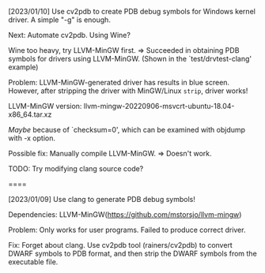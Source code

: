 [2023/01/10] Use cv2pdb to create PDB debug symbols for Windows kernel driver. A simple "-g" is enough.

Next: Automate cv2pdb. Using Wine?

Wine too heavy, try LLVM-MinGW first. => Succeeded in obtaining PDB symbols for drivers using LLVM-MinGW. (Shown in the `test/drvtest-clang' example)

Problem: LLVM-MinGW-generated driver has results in blue screen. However, after stripping the driver with MinGW/Linux `strip`, driver works!

LLVM-MinGW version: llvm-mingw-20220906-msvcrt-ubuntu-18.04-x86_64.tar.xz

*Maybe* because of `checksum=0', which can be examined with objdump with -x option.

Possible fix: Manually compile LLVM-MinGW. => Doesn't work.

TODO: Try modifying clang source code?

====

[2023/01/09] Use clang to generate PDB debug symbols!

Dependencies: LLVM-MinGW(https://github.com/mstorsjo/llvm-mingw)

Problem: Only works for user programs. Failed to produce correct driver.

Fix: Forget about clang. Use cv2pdb tool (rainers/cv2pdb) to convert DWARF symbols to PDB format, and then strip the DWARF symbols from the executable file.

